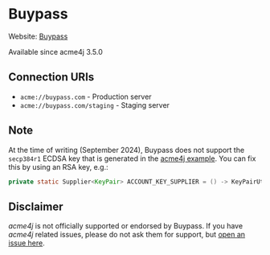 # Buypass

Website: [Buypass](https://buypass.com/)

Available since acme4j 3.5.0

## Connection URIs

* `acme://buypass.com` - Production server
* `acme://buypass.com/staging` - Staging server

## Note

At the time of writing (September 2024), Buypass does not support the `secp384r1` ECDSA key that is generated in the [acme4j example](../example.md). You can fix this by using an RSA key, e.g.:

```java
private static Supplier<KeyPair> ACCOUNT_KEY_SUPPLIER = () -> KeyPairUtils.createKeyPair(4096);
```

## Disclaimer

_acme4j_ is not officially supported or endorsed by Buypass. If you have _acme4j_ related issues, please do not ask them for support, but [open an issue here](https://github.com/shred/acme4j/issues).
